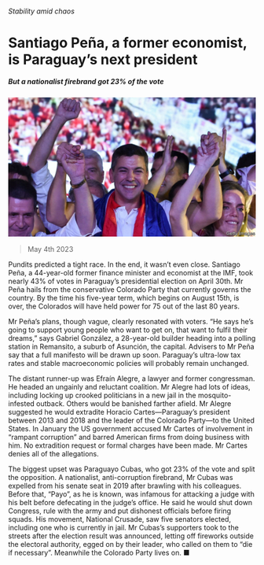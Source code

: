 ###### Stability amid chaos

# Santiago Peña, a former economist, is Paraguay’s next president 

##### But a nationalist firebrand got 23% of the vote 

![image](images/20230506_AMP502.jpg) 

> May 4th 2023 

Pundits predicted a tight race. In the end, it wasn’t even close. Santiago Peña, a 44-year-old former finance minister and economist at the IMF, took nearly 43% of votes in Paraguay’s presidential election on April 30th. Mr Peña hails from the conservative Colorado Party that currently governs the country. By the time his five-year term, which begins on August 15th, is over, the Colorados will have held power for 75 out of the last 80 years.

Mr Peña’s plans, though vague, clearly resonated with voters. “He says he’s going to support young people who want to get on, that want to fulfil their dreams,” says Gabriel González, a 28-year-old builder heading into a polling station in Remansito, a suburb of Asunción, the capital. Advisers to Mr Peña say that a full manifesto will be drawn up soon. Paraguay’s ultra-low tax rates and stable macroeconomic policies will probably remain unchanged. 

The distant runner-up was Efraín Alegre, a lawyer and former congressman. He headed an ungainly and reluctant coalition. Mr Alegre had lots of ideas, including locking up crooked politicians in a new jail in the mosquito-infested outback. Others would be banished farther afield. Mr Alegre suggested he would extradite Horacio Cartes—Paraguay’s president between 2013 and 2018 and the leader of the Colorado Party—to the United States. In January the US government accused Mr Cartes of involvement in “rampant corruption” and barred American firms from doing business with him. No extradition request or formal charges have been made. Mr Cartes denies all of the allegations. 

The biggest upset was Paraguayo Cubas, who got 23% of the vote and split the opposition. A nationalist, anti-corruption firebrand, Mr Cubas was expelled from his senate seat in 2019 after brawling with his colleagues. Before that, “Payo”, as he is known, was infamous for attacking a judge with his belt before defecating in the judge’s office. He said he would shut down Congress, rule with the army and put dishonest officials before firing squads. His movement, National Crusade, saw five senators elected, including one who is currently in jail. Mr Cubas’s supporters took to the streets after the election result was announced, letting off fireworks outside the electoral authority, egged on by their leader, who called on them to “die if necessary”. Meanwhile the Colorado Party lives on. ■

